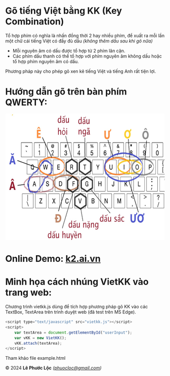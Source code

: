 # Gõ tiếng Việt bằng KK (Key Combination)

Tổ hợp phím có nghĩa là nhấn đồng thời 2 hay nhiều phím, để xuất ra mỗi lần một chữ cái tiếng Việt có đầy đủ dấu *(không thêm dấu sau khi gõ nữa)*
- Mỗi nguyên âm có dấu được tổ hợp từ 2 phím lân cận.</li>
- Các phím dấu thanh có thể tổ hợp với phím nguyên âm không dấu hoặc tổ hợp phím nguyên âm có dấu.

Phương pháp này cho phép gõ xen kẽ tiếng Việt và tiếng Anh rất tiện lợi.
# Hướng dẫn gõ trên bàn phím QWERTY:
<img src="kk_keyboard_layout.jpg" width="800" height="400"/>

# Online Demo: [k2.ai.vn](https://k2.ai.vn)

# Minh họa cách nhúng VietKK vào trang web:
Chương trình vietkk.js dùng để tích hợp phương pháp gõ KK vào các TextBox, TextArea trên trình duyệt web (đã test trên MS Edge).
```javascript
<script type="text/javascript" src="vietkk.js"></script>
<script>
    var textArea = document.getElementById("userInput");
    var vKK = new VietKK();
    vKK.attach(textArea);
</script>
```
Tham khảo file example.html

© 2024 **Lê Phước Lộc** *(phuocloc@gmail.com)*
